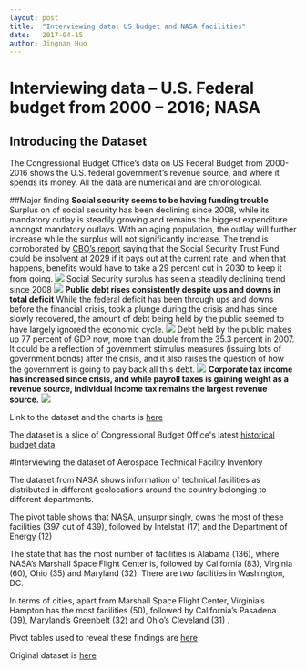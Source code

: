 ```yaml
---
layout: post
title:  "Interviewing data: US budget and NASA facilities"
date:   2017-04-15
author: Jingnan Huo
---
```

# Interviewing data – U.S. Federal budget from 2000 – 2016; NASA

## Introducing the Dataset
The Congressional Budget Office’s data on US Federal Budget from 2000-2016 shows the U.S. federal government’s revenue source, and where it spends its money. All the data are numerical and are chronological.

##Major finding
**Social security seems to be having funding trouble**
Surplus on of social security has been declining since 2008, while its mandatory outlay is steadily growing and remains the biggest expenditure amongst mandatory outlays. With an aging population, the outlay will further increase while the surplus will not significantly increase.
The trend is corroborated by [CBO’s report](mailto:https://www.cbo.gov/publication/52298) saying that the Social Security Trust Fund could be insolvent at 2029 if it pays out at the current rate, and when that happens, benefits would have to take a 29 percent cut in 2030 to keep it from going.
![](https://cloud.githubusercontent.com/assets/26884424/25079635/20d0bfe6-230c-11e7-80fe-7c92f98b6d48.png)
Social Security surplus has seen a steadily declining trend since 2008
![](https://cloud.githubusercontent.com/assets/26884424/25079642/2dac3560-230c-11e7-80fc-52cec6748a0a.png)
**Public debt rises consistently despite ups and downs in total deficit**
While the federal deficit has been through ups and downs before the financial crisis, took a plunge during the crisis and has since slowly recovered, the amount of debt being held by the public seemed to have largely ignored the economic cycle.
![](https://cloud.githubusercontent.com/assets/26884424/25079641/289bc6da-230c-11e7-8924-5cc00a42d878.png)
Debt held by the public makes up 77 percent of GDP now, more than double from the 35.3 percent in 2007. It could be a reflection of government stimulus measures (issuing lots of government bonds) after the crisis, and it also raises the question of how the government is going to pay back all this debt.
![](https://cloud.githubusercontent.com/assets/26884424/25079644/30b064a2-230c-11e7-9d94-c6bc5697d2c8.png)
**Corporate tax income has increased since crisis, and while payroll taxes is gaining weight as a revenue source, individual income tax remains the largest revenue source.**
![](https://cloud.githubusercontent.com/assets/26884424/25079647/34fb22ea-230c-11e7-8e9f-b2d3c554590d.png)

Link to the dataset and the charts is [here](https://docs.google.com/spreadsheets/d/1O41zR845E1UrDIj0MCf-wJkUeObsuKotNAUXtEqwVFI/edit?usp=sharing)

The dataset is a slice of Congressional Budget Office's latest [historical budget data](https://www.cbo.gov/sites/default/files/recurringdata/51134-2017-01-historicalbudgetdata.xlsx)

#Interviewing the dataset of Aerospace Technical Facility Inventory

The dataset from NASA shows information of technical facilities as distributed in different geolocations around the country belonging to different departments.

The pivot table shows that NASA, unsurprisingly, owns the most of these facilities (397 out of 439), followed by Intelstat (17) and the Department of Energy (12)

The state that has the most number of facilities is Alabama (136), where NASA’s Marshall Space Flight Center is, followed by California (83), Virginia (60), Ohio (35) and Maryland (32). There are two facilities in Washington, DC.

In terms of cities, apart from Marshall Space Flight Center, Virginia’s Hampton has the most facilities (50), followed by California’s Pasadena (39), Maryland’s Greenbelt (32) and Ohio’s Cleveland (31) .

Pivot tables used to reveal these findings are [here](https://docs.google.com/spreadsheets/d/1qx-Xc79W0qRwG0P8blMVr5haYKeTTpDsA-u24U9zUgk/edit?usp=sharing)

Original dataset is [here](http://open.nasa.gov/datasets/NASA_Labs_Facilities.xlsx)

